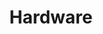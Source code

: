 ---
title: "Hardware"
weight: 10
links:
- title: "Why Is Apple’s M1 Chip So Fast?"
  link: "https://debugger.medium.com/why-is-apples-m1-chip-so-fast-3262b158cba2"
- title: "What's new in CPUs since the 80s?"
  link: "https://danluu.com/new-cpu-features/"
---